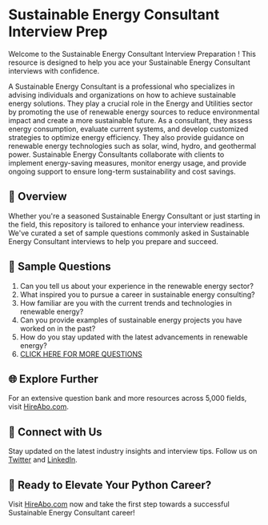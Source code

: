 # Sustainable Energy Consultant Interview Prep

Welcome to the Sustainable Energy Consultant Interview Preparation ! This resource is designed to help you ace your Sustainable Energy Consultant interviews with confidence.

A Sustainable Energy Consultant is a professional who specializes in advising individuals and organizations on how to achieve sustainable energy solutions. They play a crucial role in the Energy and Utilities sector by promoting the use of renewable energy sources to reduce environmental impact and create a more sustainable future. As a consultant, they assess energy consumption, evaluate current systems, and develop customized strategies to optimize energy efficiency. They also provide guidance on renewable energy technologies such as solar, wind, hydro, and geothermal power. Sustainable Energy Consultants collaborate with clients to implement energy-saving measures, monitor energy usage, and provide ongoing support to ensure long-term sustainability and cost savings.

## 🚀 Overview

Whether you're a seasoned Sustainable Energy Consultant or just starting in the field, this repository is tailored to enhance your interview readiness. We've curated a set of sample questions commonly asked in Sustainable Energy Consultant interviews to help you prepare and succeed.

## 📝 Sample Questions

1. Can you tell us about your experience in the renewable energy sector?
2. What inspired you to pursue a career in sustainable energy consulting?
3. How familiar are you with the current trends and technologies in renewable energy?
4. Can you provide examples of sustainable energy projects you have worked on in the past?
5. How do you stay updated with the latest advancements in renewable energy?
6. [CLICK HERE FOR MORE QUESTIONS](https://hireabo.com/job/20_0_9/Sustainable%20Energy%20Consultant)

## 🌐 Explore Further

For an extensive question bank and more resources across 5,000 fields, visit [HireAbo.com](https://www.hireabo.com).

## 📱 Connect with Us

Stay updated on the latest industry insights and interview tips. Follow us on [Twitter](https://twitter.com/hireabo) and [LinkedIn](https://www.linkedin.com/in/hire-abo-3609972a8/).

## 🚀 Ready to Elevate Your Python Career?

Visit [HireAbo.com](https://www.hireabo.com) now and take the first step towards a successful Sustainable Energy Consultant career!